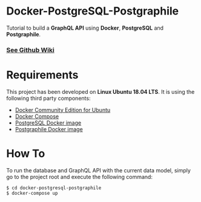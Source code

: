 # Docker-PostgreSQL-Postgraphile
Tutorial to build a **GraphQL API** using **Docker**, **PostgreSQL** and **Postgraphile**.
### [See Github Wiki](https://github.com/alexisrolland/docker-postgresql-postgraphile/wiki)

# Requirements
This project has been developed on **Linux Ubuntu 18.04 LTS**. It is using the following third party components:
* [Docker Community Edition for Ubuntu](https://www.docker.com/docker-ubuntu)
* [Docker Compose](https://docs.docker.com/compose/)
* [PostgreSQL Docker image](https://hub.docker.com/_/postgres/)
* [Postgraphile Docker image](https://hub.docker.com/r/graphile/postgraphile/)

# How To
To run the database and GraphQL API with the current data model, simply go to the project root and execute the following command:
```shell
$ cd docker-postgresql-postgraphile
$ docker-compose up
```
